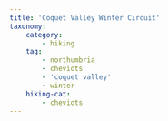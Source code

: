 ```yaml
---
title: 'Coquet Valley Winter Circuit'
taxonomy:
    category:
        - hiking
    tag:
        - northumbria
        - cheviots
        - 'coquet valley'
        - winter
    hiking-cat:
        - cheviots
---
```


